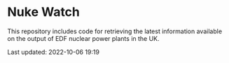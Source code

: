 # Nuke Watch

This repository includes code for retrieving the latest information available on the output of EDF nuclear power plants in the UK.

Last updated: 2022-10-06 19:19